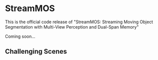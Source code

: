# StreamMOS

This is the official code release of "StreamMOS: Streaming Moving Object Segmentation with Multi-View Perception and Dual-Span Memory"

Coming soon...

## Challenging Scenes


